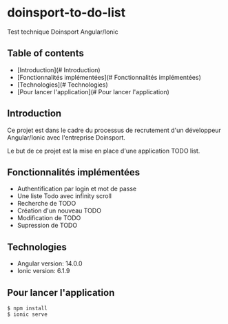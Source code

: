 # doinsport-to-do-list
Test technique Doinsport Angular/Ionic

## Table of contents
* [Introduction](# Introduction)
* [Fonctionnalités implémentées](# Fonctionnalités implémentées)
* [Technologies](# Technologies)
* [Pour lancer l'application](# Pour lancer l'application)

## Introduction
Ce projet est dans le cadre du processus de recrutement d'un développeur Angular/Ionic avec l'entreprise Doinsport.

Le but de ce projet est la mise en place d'une application TODO list.

## Fonctionnalités implémentées
- Authentification par login et mot de passe
- Une liste Todo avec infinity scroll
- Recherche de TODO
- Création d'un nouveau TODO
- Modification de TODO
- Supression de TODO
	
## Technologies
* Angular version: 14.0.0
* Ionic version: 6.1.9
	
## Pour lancer l'application
```
$ npm install
$ ionic serve
```
